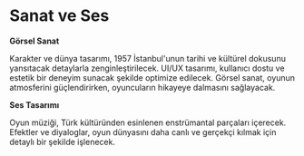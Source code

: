 # Sanat ve Ses

**Görsel Sanat**

Karakter ve dünya tasarımı, 1957 İstanbul'unun tarihi ve kültürel dokusunu yansıtacak detaylarla zenginleştirilecek. UI/UX tasarımı, kullanıcı dostu ve estetik bir deneyim sunacak şekilde optimize edilecek. Görsel sanat, oyunun atmosferini güçlendirirken, oyuncuların hikayeye dalmasını sağlayacak.

**Ses Tasarımı**

Oyun müziği, Türk kültüründen esinlenen enstrümantal parçaları içerecek. Efektler ve diyaloglar, oyun dünyasını daha canlı ve gerçekçi kılmak için detaylı bir şekilde işlenecek.
